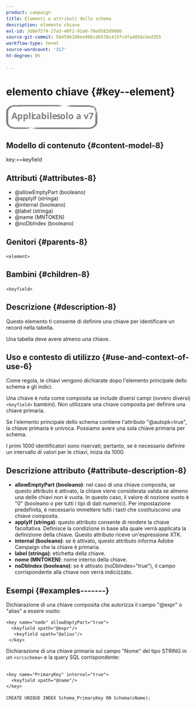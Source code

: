 ```yaml
---
product: campaign
title: Elementi e attributi dello schema
description: elemento chiave
exl-id: 3d0ef574-27a3-40f2-91a0-70e9583d9980
source-git-commit: 56459b188ee966cdb578c415fcdfa485dcbed355
workflow-type: tm+mt
source-wordcount: '317'
ht-degree: 0%

---
```


# elemento chiave {#key--element}

![](../../../assets/v7-only.svg)

## Modello di contenuto {#content-model-8}

key:==keyfield

## Attributi {#attributes-8}

* @allowEmptyPart (booleano)
* @applyIf (stringa)
* @internal (booleano)
* @label (stringa)
* @name (MNTOKEN)
* @noDbIndex (booleano)

## Genitori {#parents-8}

`<element>`

## Bambini {#children-8}

`<keyfield>`

## Descrizione {#description-8}

Questo elemento ti consente di definire una chiave per identificare un record nella tabella.

Una tabella deve avere almeno una chiave.

## Uso e contesto di utilizzo {#use-and-context-of-use-6}

Come regola, le chiavi vengono dichiarate dopo l&#39;elemento principale dello schema e gli indici.

Una chiave è nota come composita se include diversi campi (ovvero diversi) `<keyfield>` bambini). Non utilizzare una chiave composita per definire una chiave primaria.

Se l&#39;elemento principale dello schema contiene l&#39;attributo &quot;@autopk=true&quot;, la chiave primaria è univoca. Possiamo avere una sola chiave primaria per schema.

I primi 1000 identificatori sono riservati; pertanto, se è necessario definire un intervallo di valori per le chiavi, inizia da 1000.

## Descrizione attributo {#attribute-description-8}

* **allowEmptyPart (booleano)**: nel caso di una chiave composita, se questo attributo è attivato, la chiave viene considerata valida se almeno una delle chiavi non è vuota. In questo caso, il valore di nozione vuoto è &quot;0&quot; (booleano o per tutti i tipi di dati numerici). Per impostazione predefinita, è necessario immettere tutti i tasti che costituiscono una chiave composita.
* **applyIf (stringa)**: questo attributo consente di rendere la chiave facoltativa. Definisce la condizione in base alla quale verrà applicata la definizione della chiave. Questo attributo riceve un&#39;espressione XTK.
* **internal (booleano)**: se è attivato, questo attributo informa Adobe Campaign che la chiave è primaria.
* **label (stringa)**: etichetta della chiave.
* **nome (MNTOKEN)**: nome interno della chiave.
* **noDbIndex (booleano)**: se è attivato (noDbIndex=&quot;true&quot;), il campo corrispondente alla chiave non verrà indicizzato.

## Esempi {#examples-------}

Dichiarazione di una chiave composita che autorizza il campo &quot;@expr&quot; o &quot;alias&quot; a essere vuoto:

```
<key name="node" allowEmptyPart="true">
  <keyfield xpath="@expr"/>
   <keyfield xpath="@alias"/>
 </key>
```

Dichiarazione di una chiave primaria sul campo &quot;Nome&quot; del tipo STRING in un `<srcschema>`  e la query SQL corrispondente:

```
 
<key name="PrimaryKey" internal="true">  
  <keyfield xpath="@name"/>
</key>

CREATE UNIQUE INDEX Schema_PrimaryKey ON Schema(sName);
```

